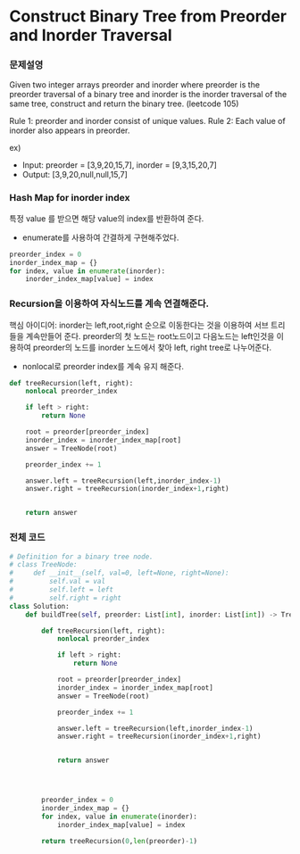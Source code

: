# Construct Binary Tree from Preorder and Inorder Traversal

### 문제설영

Given two integer arrays preorder and inorder where preorder is the preorder traversal of a binary tree and inorder is the inorder traversal of the same tree, construct and return the binary tree. (leetcode 105)

Rule 1: preorder and inorder consist of unique values.
Rule 2: Each value of inorder also appears in preorder.

ex)
- Input: preorder = [3,9,20,15,7], inorder = [9,3,15,20,7]
- Output: [3,9,20,null,null,15,7]


### Hash Map for inorder index

특정 value 를 받으면 해당 value의 index를 반환하여 준다.

- enumerate를 사용하여 간결하게 구현해주었다.

```python
preorder_index = 0
inorder_index_map = {}
for index, value in enumerate(inorder):
    inorder_index_map[value] = index
```


### Recursion을 이용하여 자식노드를 계속 연결해준다.

핵심 아이디어: inorder는 left,root,right 순으로 이동한다는 것을 이용하여 서브 트리들을 계속만들어 준다.
preorder의 첫 노드는 root노드이고 다음노드는 left인것을 이용하여 preorder의 노드를 inorder 노드에서 찾아 left, right tree로 나누어준다.

- nonlocal로 preorder index를 계속 유지 해준다.

```python
def treeRecursion(left, right):
    nonlocal preorder_index

    if left > right:
        return None

    root = preorder[preorder_index]
    inorder_index = inorder_index_map[root]
    answer = TreeNode(root)

    preorder_index += 1

    answer.left = treeRecursion(left,inorder_index-1)
    answer.right = treeRecursion(inorder_index+1,right)


    return answer
```


### 전체 코드

```python
# Definition for a binary tree node.
# class TreeNode:
#     def __init__(self, val=0, left=None, right=None):
#         self.val = val
#         self.left = left
#         self.right = right
class Solution:
    def buildTree(self, preorder: List[int], inorder: List[int]) -> TreeNode:

        def treeRecursion(left, right):
            nonlocal preorder_index

            if left > right:
                return None

            root = preorder[preorder_index]
            inorder_index = inorder_index_map[root]
            answer = TreeNode(root)

            preorder_index += 1

            answer.left = treeRecursion(left,inorder_index-1)
            answer.right = treeRecursion(inorder_index+1,right)


            return answer




        preorder_index = 0
        inorder_index_map = {}
        for index, value in enumerate(inorder):
            inorder_index_map[value] = index

        return treeRecursion(0,len(preorder)-1)
```
